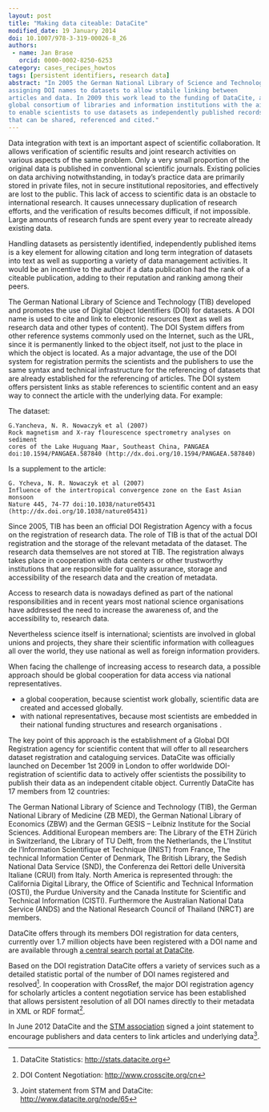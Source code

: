 ```yaml
---
layout: post
title: "Making data citeable: DataCite"
modified_date: 19 January 2014
doi: 10.1007/978-3-319-00026-8_26
authors:
 - name: Jan Brase
   orcid: 0000-0002-8250-6253
category: cases_recipes_howtos
tags: [persistent identifiers, research data]
abstract: "In 2005 the German National Library of Science and Technology started
assigning DOI names to datasets to allow stabile linking between
articles and data. In 2009 this work lead to the funding of DataCite, a
global consortium of libraries and information institutions with the aim
to enable scientists to use datasets as independently published records
that can be shared, referenced and cited."
---
```


Data integration with text is an important aspect of scientific
collaboration. It allows verification of scientific results and joint
research activities on various aspects of the same problem. Only a very
small proportion of the original data is published in conventional
scientific journals. Existing policies on data archiving
notwithstanding, in today’s practice data are primarily stored in
private files, not in secure institutional repositories, and effectively
are lost to the public. This lack of access to scientific data is an
obstacle to international research. It causes unnecessary duplication of
research efforts, and the verification of results becomes difficult, if
not impossible. Large amounts of research funds are spent every year to
recreate already existing data.

Handling datasets as persistently identified, independently published
items is a key element for allowing citation and long term integration
of datasets into text as well as supporting a variety of data management
activities. It would be an incentive to the author if a data publication
had the rank of a citeable publication, adding to their reputation and
ranking among their peers.

The German National Library of Science and Technology (TIB) developed
and promotes the use of Digital Object Identifiers (DOI) for datasets. A
DOI name is used to cite and link to electronic resources (text as well
as research data and other types of content). The DOI System differs
from other reference systems commonly used on the Internet, such as the
URL, since it is permanently linked to the object itself, not just to
the place in which the object is located. As a major advantage, the use
of the DOI system for registration permits the scientists and the
publishers to use the same syntax and technical infrastructure for the
referencing of datasets that are already established for the referencing
of articles. The DOI system offers persistent links as stable references
to scientific content and an easy way to connect the article with the
underlying data. For example:

The dataset:

    G.Yancheva, N. R. Nowaczyk et al (2007)
    Rock magnetism and X-ray flourescence spectrometry analyses on sediment
    cores of the Lake Huguang Maar, Southeast China, PANGAEA
    doi:10.1594/PANGAEA.587840 (http://dx.doi.org/10.1594/PANGAEA.587840)

Is a supplement to the article:

    G. Ycheva, N. R. Nowaczyk et al (2007)
    Influence of the intertropical convergence zone on the East Asian monsoon
    Nature 445, 74-77 doi:10.1038/nature05431 (http://dx.doi.org/10.1038/nature05431)

Since 2005, TIB has been an official DOI Registration Agency with a
focus on the registration of research data. The role of TIB is that of
the actual DOI registration and the storage of the relevant metadata of
the dataset. The research data themselves are not stored at TIB. The
registration always takes place in cooperation with data centers or
other trustworthy institutions that are responsible for quality
assurance, storage and accessibility of the research data and the
creation of metadata.

Access to research data is nowadays defined as part of the national
responsibilities and in recent years most national science organisations
have addressed the need to increase the awareness of, and the
accessibility to, research data.

Nevertheless science itself is international; scientists are involved in
global unions and projects, they share their scientific information with
colleagues all over the world, they use national as well as foreign
information providers.

When facing the challenge of increasing access to research data, a
possible approach should be global cooperation for data access via
national representatives.

- a global cooperation, because scientist work globally, scientific data
are created and accessed globally.
- with national representatives, because most scientists are embedded in
their national funding structures and research organisations .

The key point of this approach is the establishment of a Global DOI
Registration agency for scientific content that will offer to all
researchers dataset registration and cataloguing services. DataCite was
officially launched on December 1st 2009 in London to offer worldwide
DOI-registration of scientific data to actively offer scientists the
possibility to publish their data as an independent citable object.
Currently DataCite has 17 members from 12 countries:

The German National Library of Science and Technology (TIB), the German
National Library of Medicine (ZB MED), the German National Library of
Economics (ZBW) and the German GESIS – Leibniz Institute for the Social
Sciences. Additional European members are: The Library of the ETH Zürich
in Switzerland, the Library of TU Delft, from the Netherlands, the
L’Institut de l’Information Scientifique et Technique (INIST) from
France, The technical Information Center of Denmark, The British
Library, the Sedish National Data Service (SND), the Conferenza dei
Rettori delle Università Italiane (CRUI) from Italy. North America is
represented through: the California Digital Library, the Office of
Scientific and Technical Information (OSTI), the Purdue University and
the Canada Institute for Scientific and Technical Information (CISTI).
Furthermore the Australian National Data Service (ANDS) and the National
Research Council of Thailand (NRCT) are members.

DataCite offers through its members DOI registration for data centers,
currently over 1.7 million objects have been registered with a DOI name
and are available through [a central search portal at
DataCite](http://search.datacite.org/ui).

Based on the DOI registration DataCite offers a variety of services such
as a detailed statistic portal of the number of DOI names registered and
resolved[^1]. In cooperation with CrossRef, the major DOI registration
agency for scholarly articles a content negotiation service has been
established that allows persistent resolution of all DOI names directly
to their metadata in XML or RDF format[^2].

In June 2012 DataCite and the [STM association](http://stm-assoc.org) signed a joint
statement to encourage publishers and data centers to link articles and
underlying data[^3].

[^1]: DataCite Statistics: <http://stats.datacite.org>
[^2]: DOI Content Negotiation: <http://www.crosscite.org/cn>
[^3]: Joint statement from STM and DataCite: <http://www.datacite.org/node/65>
